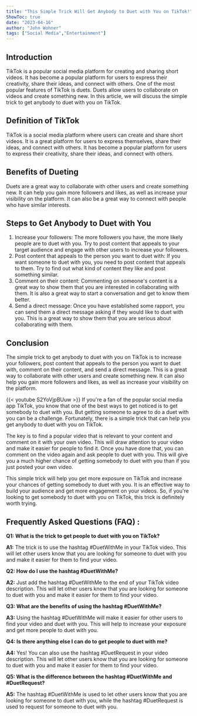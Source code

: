 ```yaml
---
title: "This Simple Trick Will Get Anybody to Duet with You on TikTok!"
ShowToc: true 
date: "2023-04-16"
author: "John Wohner" 
tags: ["Social Media","Entertainment"]
---
```

## Introduction
TikTok is a popular social media platform for creating and sharing short videos. It has become a popular platform for users to express their creativity, share their ideas, and connect with others. One of the most popular features of TikTok is duets. Duets allow users to collaborate on videos and create something new. In this article, we will discuss the simple trick to get anybody to duet with you on TikTok. 

## Definition of TikTok
TikTok is a social media platform where users can create and share short videos. It is a great platform for users to express themselves, share their ideas, and connect with others. It has become a popular platform for users to express their creativity, share their ideas, and connect with others. 

## Benefits of Dueting
Duets are a great way to collaborate with other users and create something new. It can help you gain more followers and likes, as well as increase your visibility on the platform. It can also be a great way to connect with people who have similar interests. 

## Steps to Get Anybody to Duet with You
1. Increase your followers: The more followers you have, the more likely people are to duet with you. Try to post content that appeals to your target audience and engage with other users to increase your followers. 
2. Post content that appeals to the person you want to duet with: If you want someone to duet with you, you need to post content that appeals to them. Try to find out what kind of content they like and post something similar. 
3. Comment on their content: Commenting on someone's content is a great way to show them that you are interested in collaborating with them. It is also a great way to start a conversation and get to know them better. 
4. Send a direct message: Once you have established some rapport, you can send them a direct message asking if they would like to duet with you. This is a great way to show them that you are serious about collaborating with them. 

## Conclusion
The simple trick to get anybody to duet with you on TikTok is to increase your followers, post content that appeals to the person you want to duet with, comment on their content, and send a direct message. This is a great way to collaborate with other users and create something new. It can also help you gain more followers and likes, as well as increase your visibility on the platform.

{{< youtube S2YoVjpBUuw >}} 
If you're a fan of the popular social media app TikTok, you know that one of the best ways to get noticed is to get somebody to duet with you. But getting someone to agree to do a duet with you can be a challenge. Fortunately, there is a simple trick that can help you get anybody to duet with you on TikTok. 

The key is to find a popular video that is relevant to your content and comment on it with your own video. This will draw attention to your video and make it easier for people to find it. Once you have done that, you can comment on the video again and ask people to duet with you. This will give you a much higher chance of getting somebody to duet with you than if you just posted your own video. 

This simple trick will help you get more exposure on TikTok and increase your chances of getting somebody to duet with you. It is an effective way to build your audience and get more engagement on your videos. So, if you're looking to get somebody to duet with you on TikTok, this trick is definitely worth trying.

## Frequently Asked Questions (FAQ) :
**Q1: What is the trick to get people to duet with you on TikTok?**

**A1:** The trick is to use the hashtag #DuetWithMe in your TikTok video. This will let other users know that you are looking for someone to duet with you and make it easier for them to find your video.

**Q2: How do I use the hashtag #DuetWithMe?**

**A2:** Just add the hashtag #DuetWithMe to the end of your TikTok video description. This will let other users know that you are looking for someone to duet with you and make it easier for them to find your video.

**Q3: What are the benefits of using the hashtag #DuetWithMe?**

**A3:** Using the hashtag #DuetWithMe will make it easier for other users to find your video and duet with you. This will help to increase your exposure and get more people to duet with you.

**Q4: Is there anything else I can do to get people to duet with me?**

**A4:** Yes! You can also use the hashtag #DuetRequest in your video description. This will let other users know that you are looking for someone to duet with you and make it easier for them to find your video.

**Q5: What is the difference between the hashtag #DuetWithMe and #DuetRequest?**

**A5:** The hashtag #DuetWithMe is used to let other users know that you are looking for someone to duet with you, while the hashtag #DuetRequest is used to request for someone to duet with you.


